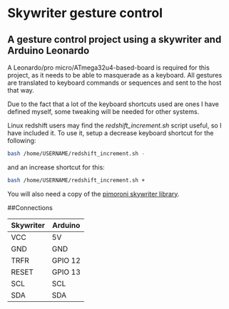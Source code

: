 # Skywriter gesture control
## A gesture control project using a skywriter and Arduino Leonardo

A Leonardo/pro micro/ATmega32u4-based-board is required for this project, as it needs to be able to masquerade as a keyboard.
All gestures are translated to keyboard commands or sequences and sent to the host that way.

Due to the fact that a lot of the keyboard shortcuts used are ones I have defined myself, some tweaking will be needed for other systems. 

Linux redshift users may find the *redshift_increment.sh* script useful, so I have included it. 
To use it, setup a decrease keyboard shortcut for the following:
```bash
bash /home/USERNAME/redshift_increment.sh -
```
and an increase shortcut for this:
```bash
bash /home/USERNAME/redshift_increment.sh +
```

You will also need a copy of the [pimoroni skywriter library](https://github.com/pimoroni/skywriter-hat).

##Connections

Skywriter  | Arduino
-----------|--------------
VCC        | 5V
GND        | GND
TRFR       | GPIO 12
RESET      | GPIO 13
SCL        | SCL
SDA        | SDA
